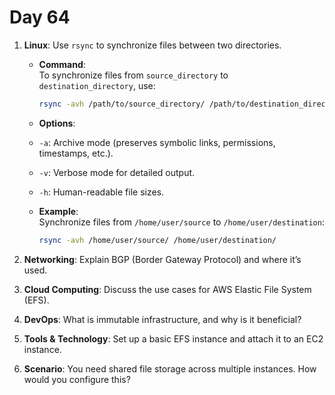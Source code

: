 # Day 64

1. **Linux**: Use `rsync` to synchronize files between two directories.
   - **Command**:  
     To synchronize files from `source_directory` to `destination_directory`, use:
     ```bash
     rsync -avh /path/to/source_directory/ /path/to/destination_directory/
     ```

   - **Options**:  
    - `-a`: Archive mode (preserves symbolic links, permissions, timestamps, etc.).
    - `-v`: Verbose mode for detailed output.
    - `-h`: Human-readable file sizes.

   - **Example**:  
     Synchronize files from `/home/user/source` to `/home/user/destination`:
     ```bash
     rsync -avh /home/user/source/ /home/user/destination/
     ```


2. **Networking**: Explain BGP (Border Gateway Protocol) and where it’s used.

3. **Cloud Computing**: Discuss the use cases for AWS Elastic File System (EFS).

4. **DevOps**: What is immutable infrastructure, and why is it beneficial?

5. **Tools & Technology**: Set up a basic EFS instance and attach it to an EC2 instance.

6. **Scenario**: You need shared file storage across multiple instances. How would you configure this?

